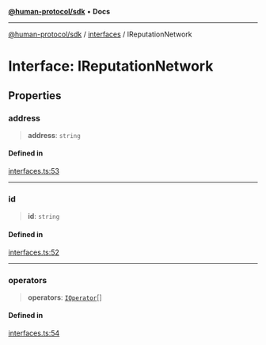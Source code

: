 [**@human-protocol/sdk**](../../README.md) • **Docs**

***

[@human-protocol/sdk](../../modules.md) / [interfaces](../README.md) / IReputationNetwork

# Interface: IReputationNetwork

## Properties

### address

> **address**: `string`

#### Defined in

[interfaces.ts:53](https://github.com/humanprotocol/human-protocol/blob/315621d29556c3d3b13e74878918ae7207cff23e/packages/sdk/typescript/human-protocol-sdk/src/interfaces.ts#L53)

***

### id

> **id**: `string`

#### Defined in

[interfaces.ts:52](https://github.com/humanprotocol/human-protocol/blob/315621d29556c3d3b13e74878918ae7207cff23e/packages/sdk/typescript/human-protocol-sdk/src/interfaces.ts#L52)

***

### operators

> **operators**: [`IOperator`](IOperator.md)[]

#### Defined in

[interfaces.ts:54](https://github.com/humanprotocol/human-protocol/blob/315621d29556c3d3b13e74878918ae7207cff23e/packages/sdk/typescript/human-protocol-sdk/src/interfaces.ts#L54)
